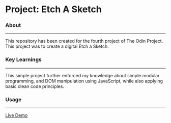 # Project: Etch A Sketch


### About
***
This repository has been created for the fourth project of The Odin Project. This project was to create a digital Etch a Sketch. 

### Key Learnings
***
This simple project further enforced my knowledge about simple modular programming, and DOM manipulation using JavaScript, while also applying basic clean code principles.

### Usage
*** 
[Live Demo](https://ahadali01.github.io/etch-a-sketch/)
